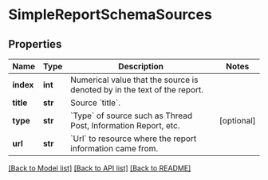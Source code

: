 # SimpleReportSchemaSources


## Properties
Name | Type | Description | Notes
------------ | ------------- | ------------- | -------------
**index** | **int** | Numerical value that the source is denoted by in the text of the report. | 
**title** | **str** | Source &#x60;title&#x60;. | 
**type** | **str** | &#x60;Type&#x60; of source such as Thread Post, Information Report, etc. | [optional] 
**url** | **str** | &#x60;Url&#x60; to resource where the report information came from. | 

[[Back to Model list]](../README.md#documentation-for-models) [[Back to API list]](../README.md#documentation-for-api-endpoints) [[Back to README]](../README.md)


